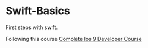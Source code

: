 # Swift-Basics

First steps with swift.

Following this course [Complete Ios 9 Developer Course](https://www.udemy.com/the-complete-ios-9-developer-course/learn/)
